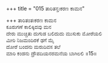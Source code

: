 +++
title = "015 ತಾರಿತನ್ತಃಕರಣ ಕಾಮನ"

+++
ತಾರಿತಂತಃಕರಣ ಕಾಮನ  
ಕೂರುಗಣೆ ಕಾಲಿಕ್ಕಿದವು ಮನ  
ದೇರು ಮುಚ್ಚಿತು ದುಗುಡ ಬಲಿದುದು ಮುಸುಕು ಮೋರೆಯಲಿ  
ಮೀರಿ ನಿಜಮಂದಿರಕೆ ಢಗೆ ಮೈ  
ದೋರೆ ಬಂದನು ಮರುದಿವಸ ತಲೆ  
ಮಾರಿ ಕಂಡನು ದ್ರೌಪದಿಯನರಮನೆಯ ಬಾಗಿಲಲಿ      ॥15॥